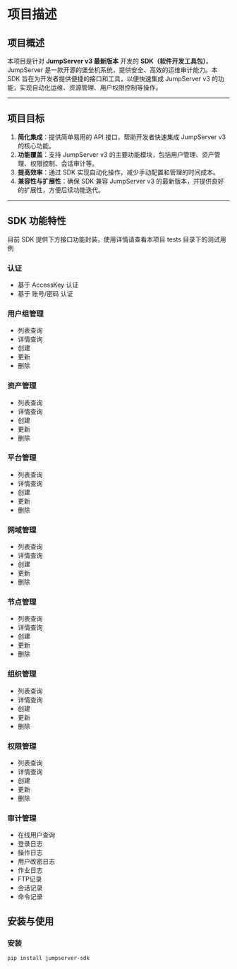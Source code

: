 # 项目描述

## 项目概述
本项目是针对 **JumpServer v3 最新版本** 开发的 **SDK（软件开发工具包）**。JumpServer 是一款开源的堡垒机系统，提供安全、高效的运维审计能力。本 SDK 旨在为开发者提供便捷的接口和工具，以便快速集成 JumpServer v3 的功能，实现自动化运维、资源管理、用户权限控制等操作。

---

## 项目目标
1. **简化集成**：提供简单易用的 API 接口，帮助开发者快速集成 JumpServer v3 的核心功能。
2. **功能覆盖**：支持 JumpServer v3 的主要功能模块，包括用户管理、资产管理、权限控制、会话审计等。
3. **提高效率**：通过 SDK 实现自动化操作，减少手动配置和管理的时间成本。
4. **兼容性与扩展性**：确保 SDK 兼容 JumpServer v3 的最新版本，并提供良好的扩展性，方便后续功能迭代。

---

## SDK 功能特性
目前 SDK 提供下方接口功能封装，使用详情请查看本项目 tests 目录下的测试用例

### **认证**
   - 基于 AccessKey 认证
   - 基于 账号/密码 认证

### **用户组管理**
   - 列表查询
   - 详情查询
   - 创建
   - 更新
   - 删除

### **资产管理**
   - 列表查询
   - 详情查询
   - 创建
   - 更新
   - 删除

### **平台管理**
   - 列表查询
   - 详情查询
   - 创建
   - 更新
   - 删除

### **网域管理**
   - 列表查询
   - 详情查询
   - 创建
   - 更新
   - 删除

### **节点管理**
   - 列表查询
   - 详情查询
   - 创建
   - 更新
   - 删除

### **组织管理**
   - 列表查询
   - 详情查询
   - 创建
   - 更新
   - 删除

### **权限管理**
   - 列表查询
   - 详情查询
   - 创建
   - 更新
   - 删除

### **审计管理**
   - 在线用户查询
   - 登录日志
   - 操作日志
   - 用户改密日志
   - 作业日志
   - FTP记录
   - 会话记录
   - 命令记录


## 安装与使用

### 安装
```bash
pip install jumpserver-sdk
